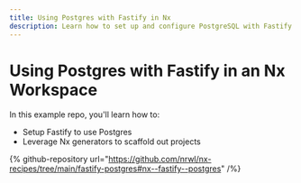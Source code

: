 ```yaml
---
title: Using Postgres with Fastify in Nx
description: Learn how to set up and configure PostgreSQL with Fastify in an Nx workspace, including project scaffolding and database integration.
---
```


# Using Postgres with Fastify in an Nx Workspace

In this example repo, you'll learn how to:

- Setup Fastify to use Postgres
- Leverage Nx generators to scaffold out projects

{% github-repository url="https://github.com/nrwl/nx-recipes/tree/main/fastify-postgres#nx--fastify--postgres" /%}
